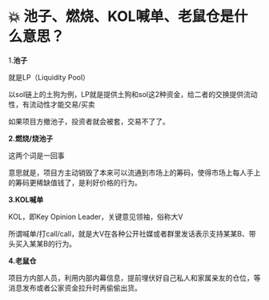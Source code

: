 # 💥 池子、燃烧、KOL喊单、老鼠仓是什么意思？

1.**池子**

就是LP（Liquidity Pool）

以sol链上的土狗为例，LP就是提供土狗和sol这2种资金，给二者的交换提供流动性，有流动性才能交易/买卖

如果项目方撤池子，投资者就会被套，交易不了了。

**2.燃烧/烧池子**

这两个词是一回事

意思就是，项目方主动销毁了本来可以流通到市场上的筹码，使得市场上每人手上的筹码更稀缺值钱了，是利好价格的行为。

**3.KOL喊单**

KOL，即Key Opinion Leader，关键意见领袖，俗称大V

所谓喊单/打call/call，就是大V在各种公开社媒或者群里发话表示支持某某B、带头买入某某B的行为。

**4.老鼠仓**

项目方内部人员，利用内部内幕信息，提前埋伏好自己私人和家属亲友的仓位，等消息发布或者公家资金拉升时再偷偷出货。
